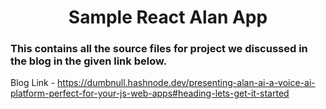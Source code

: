 <h1 align='center'>Sample React Alan App</h1>

###  This contains all the source files for project we discussed in the blog in the given link below.
Blog Link - https://dumbnull.hashnode.dev/presenting-alan-ai-a-voice-ai-platform-perfect-for-your-js-web-apps#heading-lets-get-it-started
